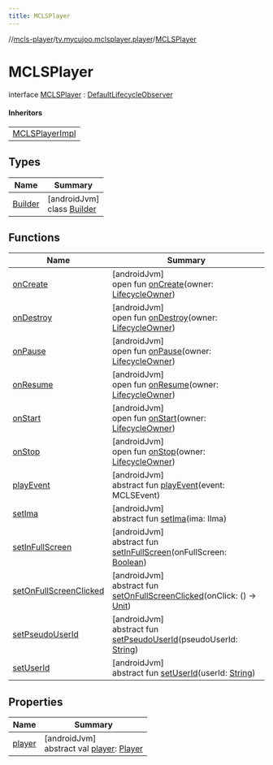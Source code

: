 ```yaml
---
title: MCLSPlayer
---
```

//[mcls-player](../../../index.html)/[tv.mycujoo.mclsplayer.player](../index.html)/[MCLSPlayer](index.html)



# MCLSPlayer

interface [MCLSPlayer](index.html) : [DefaultLifecycleObserver](https://developer.android.com/reference/kotlin/androidx/lifecycle/DefaultLifecycleObserver.html)

#### Inheritors


| |
|---|
| [MCLSPlayerImpl](../-m-c-l-s-player-impl/index.html) |


## Types


| Name | Summary |
|---|---|
| [Builder](-builder/index.html) | [androidJvm]<br>class [Builder](-builder/index.html) |


## Functions


| Name | Summary |
|---|---|
| [onCreate](index.html#139941652%2FFunctions%2F255153135) | [androidJvm]<br>open fun [onCreate](index.html#139941652%2FFunctions%2F255153135)(owner: [LifecycleOwner](https://developer.android.com/reference/kotlin/androidx/lifecycle/LifecycleOwner.html)) |
| [onDestroy](index.html#1057561704%2FFunctions%2F255153135) | [androidJvm]<br>open fun [onDestroy](index.html#1057561704%2FFunctions%2F255153135)(owner: [LifecycleOwner](https://developer.android.com/reference/kotlin/androidx/lifecycle/LifecycleOwner.html)) |
| [onPause](../-m-c-l-s-player-impl/index.html#187777572%2FFunctions%2F255153135) | [androidJvm]<br>open fun [onPause](../-m-c-l-s-player-impl/index.html#187777572%2FFunctions%2F255153135)(owner: [LifecycleOwner](https://developer.android.com/reference/kotlin/androidx/lifecycle/LifecycleOwner.html)) |
| [onResume](../-m-c-l-s-player-impl/index.html#-1807945979%2FFunctions%2F255153135) | [androidJvm]<br>open fun [onResume](../-m-c-l-s-player-impl/index.html#-1807945979%2FFunctions%2F255153135)(owner: [LifecycleOwner](https://developer.android.com/reference/kotlin/androidx/lifecycle/LifecycleOwner.html)) |
| [onStart](../-m-c-l-s-player-impl/index.html#1240777104%2FFunctions%2F255153135) | [androidJvm]<br>open fun [onStart](../-m-c-l-s-player-impl/index.html#1240777104%2FFunctions%2F255153135)(owner: [LifecycleOwner](https://developer.android.com/reference/kotlin/androidx/lifecycle/LifecycleOwner.html)) |
| [onStop](../-m-c-l-s-player-impl/index.html#487071706%2FFunctions%2F255153135) | [androidJvm]<br>open fun [onStop](../-m-c-l-s-player-impl/index.html#487071706%2FFunctions%2F255153135)(owner: [LifecycleOwner](https://developer.android.com/reference/kotlin/androidx/lifecycle/LifecycleOwner.html)) |
| [playEvent](play-event.html) | [androidJvm]<br>abstract fun [playEvent](play-event.html)(event: MCLSEvent) |
| [setIma](set-ima.html) | [androidJvm]<br>abstract fun [setIma](set-ima.html)(ima: IIma) |
| [setInFullScreen](set-in-full-screen.html) | [androidJvm]<br>abstract fun [setInFullScreen](set-in-full-screen.html)(onFullScreen: [Boolean](https://kotlinlang.org/api/latest/jvm/stdlib/kotlin/-boolean/index.html)) |
| [setOnFullScreenClicked](set-on-full-screen-clicked.html) | [androidJvm]<br>abstract fun [setOnFullScreenClicked](set-on-full-screen-clicked.html)(onClick: () -&gt; [Unit](https://kotlinlang.org/api/latest/jvm/stdlib/kotlin/-unit/index.html)) |
| [setPseudoUserId](set-pseudo-user-id.html) | [androidJvm]<br>abstract fun [setPseudoUserId](set-pseudo-user-id.html)(pseudoUserId: [String](https://kotlinlang.org/api/latest/jvm/stdlib/kotlin/-string/index.html)) |
| [setUserId](set-user-id.html) | [androidJvm]<br>abstract fun [setUserId](set-user-id.html)(userId: [String](https://kotlinlang.org/api/latest/jvm/stdlib/kotlin/-string/index.html)) |


## Properties


| Name | Summary |
|---|---|
| [player](player.html) | [androidJvm]<br>abstract val [player](player.html): [Player](../../tv.mycujoo.mclsplayer.player.player/-player/index.html) |

